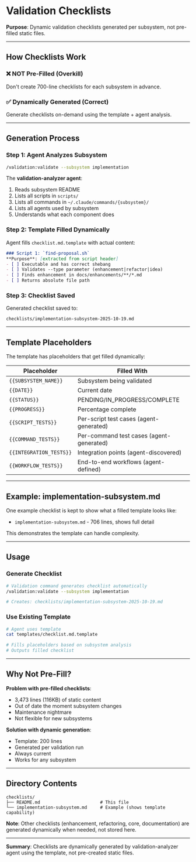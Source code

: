 # Validation Checklists

**Purpose**: Dynamic validation checklists generated per subsystem, not pre-filled static files.

---

## How Checklists Work

### ❌ NOT Pre-Filled (Overkill)
Don't create 700-line checklists for each subsystem in advance.

### ✅ Dynamically Generated (Correct)
Generate checklists on-demand using the template + agent analysis.

---

## Generation Process

### Step 1: Agent Analyzes Subsystem
```bash
/validation:validate --subsystem implementation
```

The **validation-analyzer agent**:
1. Reads subsystem README
2. Lists all scripts in `scripts/`
3. Lists all commands in `~/.claude/commands/{subsystem}/`
4. Lists all agents used by subsystem
5. Understands what each component does

### Step 2: Template Filled Dynamically
Agent fills `checklist.md.template` with actual content:

```markdown
### Script 1: `find-proposal.sh`
**Purpose**: [extracted from script header]
- [ ] Executable and has correct shebang
- [ ] Validates --type parameter (enhancement|refactor|idea)
- [ ] Finds enhancement in docs/enhancements/**/*.md
- [ ] Returns absolute file path
```

### Step 3: Checklist Saved
Generated checklist saved to:
```
checklists/implementation-subsystem-2025-10-19.md
```

---

## Template Placeholders

The template has placeholders that get filled dynamically:

| Placeholder | Filled With |
|-------------|-------------|
| `{{SUBSYSTEM_NAME}}` | Subsystem being validated |
| `{{DATE}}` | Current date |
| `{{STATUS}}` | PENDING/IN_PROGRESS/COMPLETE |
| `{{PROGRESS}}` | Percentage complete |
| `{{SCRIPT_TESTS}}` | Per-script test cases (agent-generated) |
| `{{COMMAND_TESTS}}` | Per-command test cases (agent-generated) |
| `{{INTEGRATION_TESTS}}` | Integration points (agent-discovered) |
| `{{WORKFLOW_TESTS}}` | End-to-end workflows (agent-defined) |

---

## Example: implementation-subsystem.md

One example checklist is kept to show what a filled template looks like:
- `implementation-subsystem.md` - 706 lines, shows full detail

This demonstrates the template can handle complexity.

---

## Usage

### Generate Checklist
```bash
# Validation command generates checklist automatically
/validation:validate --subsystem implementation

# Creates: checklists/implementation-subsystem-2025-10-19.md
```

### Use Existing Template
```bash
# Agent uses template
cat templates/checklist.md.template

# Fills placeholders based on subsystem analysis
# Outputs filled checklist
```

---

## Why Not Pre-Fill?

**Problem with pre-filled checklists**:
- 3,473 lines (116KB) of static content
- Out of date the moment subsystem changes
- Maintenance nightmare
- Not flexible for new subsystems

**Solution with dynamic generation**:
- Template: 200 lines
- Generated per validation run
- Always current
- Works for any subsystem

---

## Directory Contents

```
checklists/
├── README.md                       # This file
└── implementation-subsystem.md     # Example (shows template capability)
```

**Note**: Other checklists (enhancement, refactoring, core, documentation) are generated dynamically when needed, not stored here.

---

**Summary**: Checklists are dynamically generated by validation-analyzer agent using the template, not pre-created static files.
